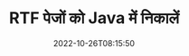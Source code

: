 ---
############################# Static ############################
layout: "auto-gen-merger"
date: 2022-10-26T08:15:50
draft: false
otherformats: vsdm vsdx vssm vssx vstm vstx vsx vtx xlam xls xlsb xlsm xlsx xlt xltm xltx

############################# Head ############################
head_title: "Java में RTF पेज निकालें"
head_description: "Java में एक RTF फ़ाइल से पृष्ठों को शीघ्रता से निकालें। दस्तावेज़ विलय API का उपयोग करके चयनित पृष्ठों वाले नए दस्तावेज़ को सहेजें।"

############################# Header ############################
title: "RTF पेजों को Java में निकालें"
description: "{{उत्पादनाम}} कोड की कुछ पंक्तियों के साथ RTF पृष्ठ निकालें।"
bg_image: "https://cms.admin.containerize.com/templates/aspose/App_Themes/V3/images/bg/header1.png"
bg_overlay: false
button:
    enable: true
    icon: "fas fa-arrow-down"
    label: "नि: शुल्क परीक्षण डाउनलोड करें"
    link: "https://downloads.groupdocs.com/merger/java"

############################# SubMenu ############################
submenu:
    enable: true

    left:
        img_alt: "GroupDocs.Merger for Java"
        image: "https://cms.admin.containerize.com/templates/groupdocs/images/product-logos/90x90-noborder/groupdocs-merger-java.png"
        product: "GroupDocs.Merger"
        platform: "Java"

    middle:
        button:

            # button loop
            - link: "https://apireference.groupdocs.com/merger/java"
              text: "एपीआई संदर्भ"

            # button loop
            - link: "https://github.com/groupdocs-merger"
              text: "कोड उदाहरण"

            # button loop
            - link: "https://products.groupdocs.app/merger/family"
              text: "लाइव डेमो"

            # button loop
            - link: "https://purchase.groupdocs.com/pricing/merger/java"
              text: "मूल्य निर्धारण"

    right:
        link_download: "https://downloads.groupdocs.com/merger"
        link_learn: "https://docs.groupdocs.com/merger/java"
        link_buy: "https://purchase.groupdocs.com"

############################# About ############################
about:
    enable: true
    title: "GroupDocs.Merger for Java API के बारे में"
    content: |
        [GroupDocs.Merger for Java](/hi/merger/java/) PDF, Microsoft Office (Word, Excel, PowerPoint) सहित दस्तावेज़ स्वरूपों की एक विस्तृत श्रृंखला के बीच सुरक्षित रूप से मर्ज और विभाजित करने का एक सरल समाधान प्रदान करता है , OneNote), OpenDocument, HTML, चित्र और कई अन्य Java अनुप्रयोगों के भीतर। कोड की केवल कुछ पंक्तियों को जोड़कर, कई दस्तावेज़ संचालन करें जैसे कि दस्तावेज़ों के भीतर पृष्ठों के उन्मुखीकरण को स्थानांतरित करना, हटाना, घुमाना, स्वैप करना, निकालना या बदलना। दस्तावेज़ मर्ज करने वाला एपीआई पृष्ठ पर दस्तावेज़ संरचना, स्वरूपण और सामग्री का विश्लेषण करने के लिए छवि के रूप में दस्तावेज़ पृष्ठों का पूर्वावलोकन करने का भी समर्थन करता है।
        
        GroupDocs.Merger API कॉर्पोरेट समाधानों के लिए एक सही विकल्प है जिसके लिए फ़ाइल पृष्ठ निकालने की सुविधाओं की आवश्यकता होती है। ये एपीआई J2SE 7.0 (1.7), J2SE 8.0 (1.8), Java 10 सहित सभी प्रमुख ऑपरेटिंग सिस्टम और प्लेटफॉर्म पर अच्छी तरह से समर्थित हैं।

############################# Steps ############################
steps:
    enable: true
    title_left: "RTF फ़ाइल पेजों को Java में निकालें"
    content_left: |
        [GroupDocs.Merger for Java](/hi/merger/java/) डेवलपर्स के लिए Java डेवलपर के लिए RTF फ़ाइल से वांछित पृष्ठ निकालना और इसे इस रूप में सहेजना आसान बनाता है कुछ आसान चरणों को लागू करके चयनित पृष्ठों वाली एक नई फ़ाइल।
        
        * परिणामी दस्तावेज़ में दिखाई देने वाले पृष्ठ संख्याओं के साथ **ExtractOptions** प्रारंभ करें।
        * **विलय** का नया उदाहरण बनाएं और स्रोत दस्तावेज़ पथ को कंस्ट्रक्टर पैरामीटर के रूप में पास करें।
        * **extractPages** पर कॉल करें और **ExtractOptions** ऑब्जेक्ट पास करें।
        * **सहेजें** पर कॉल करें और परिणामी दस्तावेज़ को सहेजने के लिए फ़ाइल पथ निर्दिष्ट करें।

    title_right: "सिस्टम आवश्यकताएं"
    content_right: |
        GroupDocs.Merger for Java API सभी प्रमुख प्लेटफॉर्म और ऑपरेटिंग सिस्टम पर समर्थित हैं। नीचे दिए गए कोड को निष्पादित करने से पहले, कृपया सुनिश्चित करें कि आपके सिस्टम पर निम्नलिखित पूर्वापेक्षाएँ स्थापित हैं।

        * ऑपरेटिंग सिस्टम: माइक्रोसॉफ्ट विंडोज, लिनक्स, मैकओएस
        * विकास परिवेश: NetBeans, IntelliJ IDEA, Eclipse
        * फ़्रेमवर्क: J2SE 7.0 (1.7), J2SE 8.0 (1.8), Java 10
        * [Maven](https://repository.groupdocs.com/webapp/#/artifacts/browse/tree/General/repo/com/groupdocs/groupdocs-merger) से GroupDocs.Merger for Java का नवीनतम संस्करण डाउनलोड करें
         
    code: |
     {{% merger/additional-styles %}}
     {{< merger/code-merger title="Java उदाहरण कोड का उपयोग करके RTF फ़ाइल पृष्ठ कैसे निकालें">}}

        ```java    
        // GroupDocs.Merger API का उपयोग करके RTF फ़ाइल पृष्ठ निकालें
        // चयनित पृष्ठ संख्याओं के साथ ExtractOptions वर्ग को प्रारंभ करें
        ExtractOptions extractOptions = new ExtractOptions(new int[] { 2, 5 });

        // इनपुट RTF दस्तावेज़ के साथ त्वरित विलय
        Merger merger = new Merger("input.rtf");

        // ExtractPages विधि को कॉल करें और ExtractOptions ऑब्जेक्ट को पास करें
        merger.extractPages(extractOptions);
    
        // निकाले गए पृष्ठों के साथ आउटपुट दस्तावेज़ को सहेजने के लिए कॉल सेव विधि
        merger.save("output.rtf");
        ```
     {{< /merger/code-merger >}}

############################# Demos ############################
demos:
    enable: true
    title: "लाइव डेमो - RTF पेज ऑनलाइन निकालें"
    content: |
       [GroupDocs.Merger Live Demos](https://products.groupdocs.app/splitter/extract-pages/rtf) वेबसाइट पर जाकर अभी RTF फ़ाइल पेज निकालें।
       लाइव डेमो के निम्नलिखित लाभ हैं।
        
############################# About Formats ############################
about_formats:
    enable: true

############################# More Formats ############################
more_formats:
    enable: true
    title: "अन्य दस्तावेज़ स्वरूपों से पृष्ठ निकालें"
    content: |
        फ़ाइल स्वरूपों और छवियों के लिए Java दस्तावेज़ विलय और विभाजित API। नीचे बताए अनुसार कुछ लोकप्रिय फ़ाइल स्वरूपों को निकालें।

############################# Back to top ###############################
back_to_top:
    enable: true
---